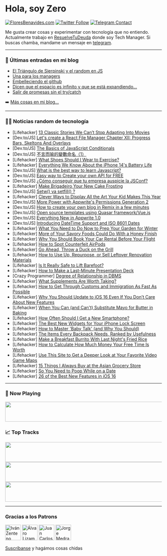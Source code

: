 # Hola, soy Zero

[![FloresBenavides.com](https://img.shields.io/website?down_message=oops&label=MiBlog&style=for-the-badge&up_message=online&url=https%3A%2F%2Ffloresbenavides.com)](https://floresbenavides.com) [![Twitter Follow](https://img.shields.io/twitter/follow/ZeroDragon?color=%231DA1F2&label=Follow&logo=twitter&logoColor=ffffff&style=for-the-badge)](https://twitter.com/zerodragon) [![Telegram Contact](https://img.shields.io/badge/escr%C3%ADbeme-ZeroDragon-%2326A5E4?style=for-the-badge&logo=telegram)](https://t.me/zerodragon)

Me gusta crear cosas y experimentar con tecnología que no entiendo.
Actualmente trabajo en [ResuelveTuDeuda](http://github.com/resuelve) donde soy Tech Manager.
Si buscas chamba, mandame un mensaje en [telegram](https://t.me/zerodragon).

---

### 📕 Últimas entradas en mi blog
<!-- BLOG-POST-LIST:START -->
- [El Triángulo de Sierpinski y el random en JS](https://floresbenavides.com/el-triangulo-de-sierpinski-y-el-random-en-js/)
- [Una para los managers](https://floresbenavides.com/una-para-los-managers/)
- [Embelleciendo el github](https://floresbenavides.com/embelleciendo-el-github/)
- [Dicen que el espacio es infinito y que se está expandiendo…](https://floresbenavides.com/dicen-que-el-espacio-es-infinito-y-que-se-esta-expandiendo/)
- [Salir de promesas sin el try/catch](https://floresbenavides.com/salir-de-promesas-sin-el-try-catch/)
<!-- BLOG-POST-LIST:END -->

➡️ [Más cosas en mi blog...](https://floresbenavides.com)

---

### 👨‍💻 Noticias random de tecnología
<!-- TECH-POSTS:START -->
- [Lifehacker] [13 Classic Stories We Can’t Stop Adapting Into Movies](https://lifehacker.com/13-classic-stories-we-can-t-stop-adapting-into-movies-1849524899)
- [Dev.to/JS] [Let&#39;s create a React File Manager Chapter XII: Progress Bars, Skeltons And Overlays](https://dev.to/hassanzohdy/lets-create-a-react-file-manager-chapter-xii-progress-bars-skeltons-and-overlays-1ih3)
- [Dev.to/JS] [The Basics of JavaScript Conditionals](https://dev.to/rembertdesigns/the-basics-of-javascript-conditionals-4kd3)
- [Dev.to/JS] [不言而喻的變數命名（1）](https://dev.to/ianchouz/bu-yan-er-yu-de-bian-shu-ming-ming-1-2eo)
- [Lifehacker] [What Shoes Should I Wear to Exercise?](https://lifehacker.com/what-shoes-should-i-wear-to-exercise-1849534543)
- [Lifehacker] [Everything We Know About the iPhone 14&#39;s Battery Life](https://lifehacker.com/everything-we-know-about-the-iphone-14s-battery-life-1849532742)
- [Dev.to/JS] [What is the best way to learn Javascript?](https://dev.to/thebloodhound/what-is-the-best-way-to-learn-javascript-225m)
- [Dev.to/JS] [Easy way to Create your own API for FREE](https://dev.to/varshithvhegde/easy-way-to-create-your-own-api-for-free-1mbc)
- [Dev.to/JS] [¿Cómo conseguir que tu empresa auspicie la JSConf?](https://dev.to/jsconfcl/como-conseguir-que-tu-empresa-auspicie-la-jsconf-20n6)
- [Lifehacker] [Make Brigadeiro Your New Cake Frosting](https://lifehacker.com/make-brigadeiro-your-new-cake-frosting-1849532365)
- [Dev.to/JS] [Setw&lpar;&rpar; va setfill&lpar;&rpar; ?](https://dev.to/faxridd1n/setw-va-setfill--31m7)
- [Lifehacker] [Clever Ways to Display All the Art Your Kid Makes This Year](https://lifehacker.com/clever-ways-to-display-all-the-art-your-kid-makes-this-1849530453)
- [Dev.to/JS] [More Power with Appwrite&#39;s Permissions Generation 2](https://dev.to/appwrite/more-power-with-appwrites-permissions-generation-2-3ml3)
- [Dev.to/JS] [How to create your own blog in Remix in a few minutes](https://dev.to/jmalvarez/how-to-create-your-own-blog-in-remix-in-a-few-minutes-2fmd)
- [Dev.to/JS] [Open source templates using Quasar framework/Vue.js](https://dev.to/mayank091193/open-source-templates-using-quasar-frameworkvuejs-4jmd)
- [Dev.to/JS] [Everything New in Appwrite 1.0](https://dev.to/appwrite/everything-new-in-appwrite-10-43o6)
- [Dev.to/JS] [Introducing DateTime Support and ISO 8601 Dates](https://dev.to/appwrite/introducing-datetime-support-and-iso-8601-dates-25di)
- [Lifehacker] [What You Need to Do Now to Prep Your Garden for Winter](https://lifehacker.com/what-you-need-to-do-now-to-prep-your-garden-for-winter-1849530291)
- [Lifehacker] [More of Your Savory Foods Could Do With a Honey Finish](https://lifehacker.com/more-of-your-savory-foods-could-do-with-a-honey-finish-1849532197)
- [Lifehacker] [Why You Should Book Your Car Rental Before Your Flight](https://lifehacker.com/why-you-should-book-your-car-rental-before-your-flight-1849529569)
- [Lifehacker] [How to Spot Counterfeit AirPods](https://lifehacker.com/how-to-spot-counterfeit-airpods-1849530662)
- [Lifehacker] [Go Ahead, Throw a Duck on the Grill](https://lifehacker.com/go-ahead-throw-a-duck-on-the-grill-1849527371)
- [Lifehacker] [How to Use Up, Repurpose, or Sell Leftover Renovation Materials](https://lifehacker.com/how-to-use-up-repurpose-or-sell-leftover-renovation-m-1849530271)
- [Lifehacker] [Is It Really Safe to Lift Barefoot?](https://lifehacker.com/is-it-really-safe-to-lift-barefoot-1849530787)
- [Lifehacker] [How to Make a Last-Minute Presentation Deck](https://lifehacker.com/how-to-make-a-last-minute-presentation-deck-1849530466)
- [Crazy Programmer] [Degree of Relationship in DBMS](https://www.thecrazyprogrammer.com/2022/09/degree-of-relationship-in-dbms.html)
- [Lifehacker] [What Supplements Are Worth Taking?](https://lifehacker.com/what-supplements-are-worth-taking-1849530535)
- [Lifehacker] [How to Get Through Customs and Immigration As Fast As Possible](https://lifehacker.com/how-to-get-through-customs-and-immigration-as-fast-as-p-1849529966)
- [Lifehacker] [Why You Should Update to iOS 16 Even If You Don’t Care About New Features](https://lifehacker.com/why-you-should-update-to-ios-16-even-if-you-don-t-care-1849529931)
- [Lifehacker] [When You Can &lpar;and Can&#39;t&rpar; Substitute Mayo for Butter in Baking](https://lifehacker.com/when-you-can-and-cant-substitute-mayo-for-butter-in-b-1849529733)
- [Lifehacker] [How Often Should I Get a New Smartphone?](https://lifehacker.com/how-often-should-i-get-a-new-smartphone-1849530035)
- [Lifehacker] [The Best New Widgets for Your iPhone Lock Screen](https://lifehacker.com/the-best-new-widgets-for-your-iphone-lock-screen-1849528791)
- [Lifehacker] [How to Master &#39;Baby Talk&#39; &lpar;and Why You Should&rpar;](https://lifehacker.com/how-to-master-baby-talk-and-why-you-should-1849528951)
- [Lifehacker] [The Items Every Backpack Needs, Ranked by Usefulness](https://lifehacker.com/the-items-every-backpack-needs-ranked-by-usefulness-1849525349)
- [Lifehacker] [Make a Breakfast Burrito With Last Night&#39;s Fried Rice](https://lifehacker.com/make-a-breakfast-burrito-with-last-nights-fried-rice-1849525922)
- [Lifehacker] [How to Calculate How Much Money Your Free Time Is Worth](https://lifehacker.com/how-to-calculate-how-much-money-your-free-time-is-worth-1849526832)
- [Lifehacker] [Use This Site to Get a Deeper Look at Your Favorite Video Game Maps](https://lifehacker.com/use-this-site-to-get-a-deeper-look-at-your-favorite-vid-1849526185)
- [Lifehacker] [15 Things I Always Buy at the Asian Grocery Store](https://lifehacker.com/15-things-i-always-buy-at-the-asian-grocery-store-1849526212)
- [Lifehacker] [So You Need to Poop While on a Date](https://lifehacker.com/so-you-need-to-poop-while-on-a-date-1849525014)
- [Lifehacker] [26 of the Best New Features in iOS 16](https://lifehacker.com/26-of-the-best-new-features-in-ios-16-1849524600)<!-- TECH-POSTS:END -->

---

### 🎵 Now Playing
<a href="https://spotify-now-playing-dun.vercel.app/now-playing?open"><img src="https://spotify-now-playing-dun.vercel.app/now-playing" width="540" height="64"></a>

### 📈 Top Tracks
<a href="https://spotify-now-playing-dun.vercel.app/top-tracks?i=1&open"><img src="https://spotify-now-playing-dun.vercel.app/top-tracks?i=1" width="540" height="64"></a>
<a href="https://spotify-now-playing-dun.vercel.app/top-tracks?i=2&open"><img src="https://spotify-now-playing-dun.vercel.app/top-tracks?i=2" width="540" height="64"></a>
<a href="https://spotify-now-playing-dun.vercel.app/top-tracks?i=3&open"><img src="https://spotify-now-playing-dun.vercel.app/top-tracks?i=3" width="540" height="64"></a>

---

### Gracias a los Patrons
[<img src="https://avatars.githubusercontent.com/u/243380?v=4" alt="Iván Zenteno" width="50px">](https://github.com/k001) [<img src="https://avatars.githubusercontent.com/u/19955639?v=4" alt="Álvaro Lizama" width="50px">](https://github.com/alvarolizama) [<img src="https://avatars.githubusercontent.com/u/2718753?v=4" alt="Juan Carlos Ruiz" width="50px">](https://github.com/JuanCrg90) [<img src="https://avatars.githubusercontent.com/u/37025?v=4" alt="Jorge Medrano" width="50px">](https://github.com/h1pp1e) 

[Suscríbanse](https://www.patreon.com/zerodragon) y hagámos cosas chidas
